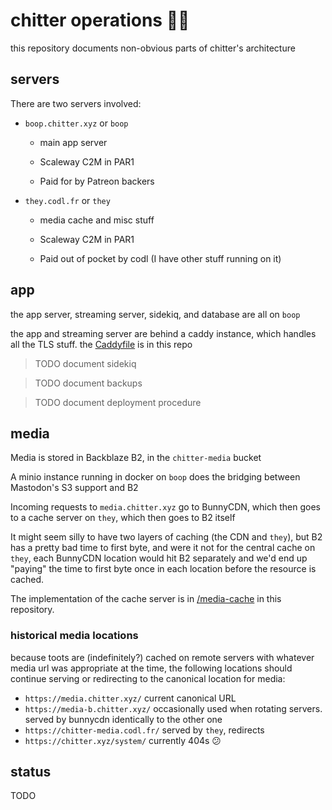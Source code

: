 # chitter operations 🦝🔧

this repository documents non-obvious parts of chitter's architecture

## servers

There are two servers involved:

* `boop.chitter.xyz` or `boop`
    * main app server

    * Scaleway C2M in PAR1

    * Paid for by Patreon backers

* `they.codl.fr` or `they`

    * media cache and misc stuff

    * Scaleway C2M in PAR1

    * Paid out of pocket by codl (I have other stuff running on it)

## app

the app server, streaming server, sidekiq, and database are all on `boop`

the app and streaming server are behind a caddy instance, which handles all the TLS stuff. the [Caddyfile](/Caddyfile) is in this repo

> TODO document sidekiq

> TODO document backups

> TODO document deployment procedure

## media

Media is stored in Backblaze B2, in the `chitter-media` bucket

A minio instance running in docker on `boop` does the bridging between Mastodon's S3 support and B2

Incoming requests to `media.chitter.xyz` go to BunnyCDN, which then goes to a cache server on `they`, which then goes to B2 itself

It might seem silly to have two layers of caching (the CDN and `they`), but B2 has a pretty bad time to first byte, and were it not for the central cache on `they`, each BunnyCDN location would hit B2 separately and we'd end up "paying" the time to first byte once in each location before the resource is cached.

The implementation of the cache server is in [/media-cache](/media-cache) in this repository.

### historical media locations

because toots are (indefinitely?) cached on remote servers with whatever media url was appropriate at the time, the following locations should continue serving or redirecting to the canonical location for media:

* `https://media.chitter.xyz/` current canonical URL
* `https://media-b.chitter.xyz/` occasionally used when rotating servers. served by bunnycdn identically to the other one
* `https://chitter-media.codl.fr/` served by `they`, redirects
* `https://chitter.xyz/system/` currently 404s 😕

## status

TODO

